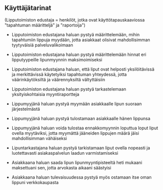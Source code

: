 ## Käyttäjätarinat

(Lipputoimiston edustaja = henkilöt, jotka ovat käyttötapauskaaviossa "tapahtuman määritteljä" ja "raportoija")
* Lipputoimiston edustajana haluan pystyä määrittelemään, mihin tapahtumiin lippuja myydään, jotta asiakkaat olisivat mahdollisimman tyytyväisiä palveluvalikoimaan
* Lipputoimiston edustajana haluan pystyä määrittelemään hinnat eri lipputyypeille lipunmyynnin maksimoimiseksi
* Lipputoimiston edustajana haluan, että liput ovat helposti yksilöitävissä ja merkittävissä käytetyiksi tapahtuman yhteydessä, jotta väärinkäytöksiltä ja väärennyksiltä vältyttäisiin
* Lipputoimiston edustajana haluan pystyä tarkastelemaan yksityiskohtaisia myyntiraportteja

* Lippumyyjänä haluan pystyä myymään asiakkaalle lipun suoraan järjestelmästä
* Lippumyyjänä haluan pystyä tulostamaan asiakkaalle hänen lippunsa
* Lippumyyjänä haluan voida tulostaa ennakkomyynnin loputtua loput liput ovella myytäviksi, jotta myymättä jääneiden lippujen määrä jäisi mahdollisimman vähäiseksi

* Lipuntarkastajana haluan pystyä tarkistamaan liput ovella nopeasti ja luotettavasti asiakaspalvelun laadun varmistamiseksi

* Asiakkaana haluan saada lipun lipunmyyntipisteeltä heti mukaani maksettuani sen, jotta arvokasta aikaani säästyisi
* Asiakkaana haluan tulevaisuudessa pystyä myös ostamaan itse oman lippuni verkkokaupasta